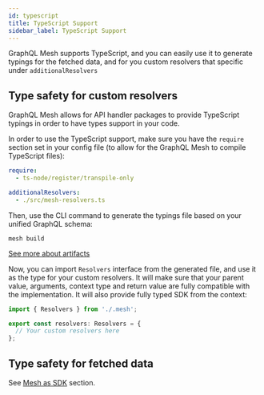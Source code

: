 ```yaml
---
id: typescript
title: TypeScript Support
sidebar_label: TypeScript Support
---
```


GraphQL Mesh supports TypeScript, and you can easily use it to generate typings for the fetched data, and for you custom resolvers that specific under `additionalResolvers`

## Type safety for custom resolvers

GraphQL Mesh allows for API handler packages to provide TypeScript typings in order to have types support in your code.

In order to use the TypeScript support, make sure you have the `require` section set in your config file (to allow for the GraphQL Mesh to compile TypeScript files):

```yaml
require:
  - ts-node/register/transpile-only

additionalResolvers:
  - ./src/mesh-resolvers.ts
```

Then, use the CLI command to generate the typings file based on your unified GraphQL schema:
```
mesh build
```

[See more about artifacts](/docs/recipes/build-mesh-artifacts)

Now, you can import `Resolvers` interface from the generated file, and use it as the type for your custom resolvers. It will make sure that your parent value, arguments, context type and return value are fully compatible with the implementation. It will also provide fully typed SDK from the context:

```ts
import { Resolvers } from './.mesh';

export const resolvers: Resolvers = {
  // Your custom resolvers here
};
```


## Type safety for fetched data

See [Mesh as SDK](/docs/recipes/as-sdk) section.
